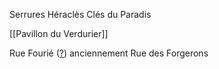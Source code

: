 Serrures Héraclès
Clés du Paradis

[[Pavillon du Verdurier]]

Rue Fourié ([?](https://fr.wikipedia.org/wiki/Albert_Fouri%C3%A9)) anciennement Rue des Forgerons
